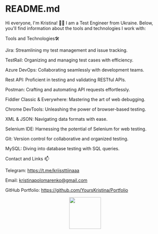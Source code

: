 # README.md
Hi everyone, I'm Kristina! ✌🏼 I am a Test Engineer from Ukraine. Below, you'll find information about the tools and technologies I work with:

Tools and Technologies🛠️

Jira: Streamlining my test management and issue tracking.

TestRail: Organizing and managing test cases with efficiency.

Azure DevOps: Collaborating seamlessly with development teams.

Rest API: Proficient in testing and validating RESTful APIs.

Postman: Crafting and automating API requests effortlessly.

Fiddler Classic & Everywhere: Mastering the art of web debugging.

Chrome DevTools: Unleashing the power of browser-based testing.

XML & JSON: Navigating data formats with ease.

Selenium IDE: Harnessing the potential of Selenium for web testing.

Git: Version control for collaborative and organized testing.

MySQL: Diving into database testing with SQL queries.

Contact and Links 📫

Telegram: https://t.me/kriissttiinaaa

Email: kristinapolomarenko@gmail.com

GitHub Portfolio: https://github.com/YoursKristina/Portfolio

<div id="header" align="center">
  <img src="https://media.giphy.com/media/M9gbBd9nbDrOTu1Mqx/giphy.gif" width="100"/>
</div>
